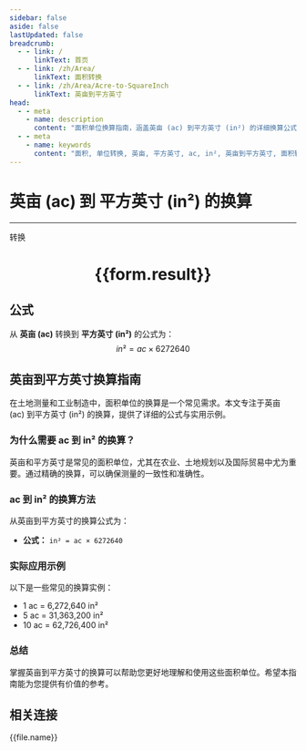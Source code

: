 ```yaml
---
sidebar: false
aside: false
lastUpdated: false
breadcrumb:
  - - link: /
      linkText: 首页
  - - link: /zh/Area/
      linkText: 面积转换
  - - link: /zh/Area/Acre-to-SquareInch
      linkText: 英亩到平方英寸
head:
  - - meta
    - name: description
      content: "面积单位换算指南，涵盖英亩 (ac) 到平方英寸 (in²) 的详细换算公式与说明。"
  - - meta
    - name: keywords
      content: "面积, 单位转换, 英亩, 平方英寸, ac, in², 英亩到平方英寸, 面积转换指南"
---
```

# 英亩 (ac) 到 平方英寸 (in²) 的换算
---
<script setup>
import { onMounted, reactive, inject, ref } from 'vue'
import { NButton, NForm, NFormItem, NInput, NInputNumber, NSelect, NCard, useMessage,NGrid ,NGi } from 'naive-ui'
import { defineClientComponent } from 'vitepress'
import { Area } from '../../files';

const convert = inject('convert')

const form = reactive({
  number: null,
  result: '',
})

const convertHandler = () => {
  if (form.number !== null && !isNaN(form.number)) {
    const convertedValue = parseFloat(form.number) * 6272640
    form.result = `${form.number}ac = ${convertedValue.toFixed(2)}in²`
  } else {
    form.result = '请输入有效的数值。'
  }
}
</script>

<n-form size="large" :model="form">
  <n-form-item label="英亩 (ac)">
    <n-input-number v-model:value="form.number" placeholder="输入英亩" style="width: 100%" />
  </n-form-item>
  <n-form-item>
    <n-button type="primary" @click="convertHandler" block>转换</n-button>
  </n-form-item>
</n-form>

<n-card  embedded :bordered="false" hoverable>
  <div  style="text-align:center">
    <h1>{{form.result}}</h1>
  </div>
</n-card>

## 公式

从 **英亩 (ac)** 转换到 **平方英寸 (in²)** 的公式为：
$$ in² = ac \times 6272640 $$

## 英亩到平方英寸换算指南

在土地测量和工业制造中，面积单位的换算是一个常见需求。本文专注于英亩 (ac) 到平方英寸 (in²) 的换算，提供了详细的公式与实用示例。

### 为什么需要 ac 到 in² 的换算？

英亩和平方英寸是常见的面积单位，尤其在农业、土地规划以及国际贸易中尤为重要。通过精确的换算，可以确保测量的一致性和准确性。

### ac 到 in² 的换算方法

从英亩到平方英寸的换算公式为：

- **公式：** `in² = ac × 6272640`

### 实际应用示例

以下是一些常见的换算实例：

- 1 ac = 6,272,640 in²
- 5 ac = 31,363,200 in²
- 10 ac = 62,726,400 in²

### 总结

掌握英亩到平方英寸的换算可以帮助您更好地理解和使用这些面积单位。希望本指南能为您提供有价值的参考。

## 相关连接
<n-grid x-gap="12" :cols="3">
  <n-gi v-for="(file, index) in Area" :key="index">
    <n-button
      text
      tag="a"
      :href="file.path"
      type="primary"
    >
      {{file.name}}
    </n-button>
  </n-gi>
</n-grid>